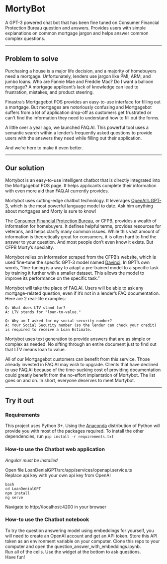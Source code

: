 # MortyBot
A GPT-3 powered chat bot that has been fine tuned on Consumer Financial Protection Bureau question and answers. Provides users with simple explanations on common mortgage jargon and helps answer common complex questions.

---

## Problem to solve
Purchasing a house is a major life decision, and a majority of homebuyers need a mortgage. Unfortunately, lenders use jargon like PMI, ARM, and jumbo loans. Who are Fannie Mae and Freddie Mac? Do I want a balloon mortgage? A mortgage applicant’s lack of knowledge can lead to frustration, mistakes, and product steering.

Finastra’s Mortgagebot POS provides an easy-to-use interface for filling out a mortgage. But mortgages are notoriously confusing and Mortgagebot suffers from a lot of application drop-off as customers get frustrated or can't find the information they need to understand how to fill out the forms.

A little over a year ago, we launched FAQ.AI. This powerful tool uses a semantic search within a lender’s frequently asked questions to provide users with the answers they need while filling out their application.

And we’re here to make it even better.

---

## Our solution
Mortybot is an easy-to-use intelligent chatbot that is directly integrated into the Mortgagebot POS page. It helps applicants complete their information with even more aid than FAQ.AI currently provides.

Mortybot uses cutting-edge chatbot technology. It leverages [OpenAI’s GPT-3](https://openai.com/api/), which is the most powerful language model to date. Ask him anything about mortgages and Morty is sure to know!

The [Consumer Financial Protection Bureau](https://www.consumerfinance.gov/consumer-tools/mortgages/), or CFPB, provides a wealth of information for homebuyers. It defines helpful terms, provides resources for veterans, and helps clarify many common issues. While this vast amount of information is theoretically great for consumers, it is often hard to find the answer to your question. And most people don’t even know it exists. But CFPB Morty’s specialty.

Mortybot relies on information scraped from the CFPB’s website, which is used fine-tune the specific GPT-3 model named [Davinci](https://beta.openai.com/docs/models/finding-the-right-model). In GPT’s own words, “fine-tuning is a way to adapt a pre-trained model to a specific task by training it further with a smaller dataset. This allows the model to improve its performance on the specific task.”

Mortybot will take the place of FAQ.AI. Users will be able to ask any mortgage-related question, even if it’s not in a lender’s FAQ documentation. Here are 2 real-life examples:
```
Q: What does LTV stand for?
A: LTV stands for "loan-to-value."

Q: Why am I asked for my social security number?
A: Your Social Security number (so the lender can check your credit) is required to receive a Loan Estimate.
```
  
Mortybot uses text generation to provide answers that are as simple or complex as needed. No sifting through an entire document just to find out that LTV means loan to value.

All of our Mortgagebot customers can benefit from this service. Those already invested in FAQ.AI may wish to upgrade. Clients that have declined to use FAQ.AI because of the time-sucking cost of providing documentation could greatly benefit from the no-effort implantation of Mortybot. The list goes on and on. In short, everyone deserves to meet Mortybot.

---
## Try it out
### Requirements
This project uses Python 3+. Using the [Anaconda](https://anaconda.org/anaconda/python) distribution of Python will provide you with most of the packages required.
To install the other dependencies, run 
`pip install -r requirements.txt`

### How-to use the Chatbot web application
*Angular must be installed*

Open file LoanDenialGPT/src/app/services/openapi.service.ts  
Replace api key with your own api key from OpenAI

```
bash
cd LoanDenialGPT
npm install
ng serve
```
Navigate to http://localhost:4200 in your browser

### How-to use the Chatbot notebook
To try the question answering model using embeddings for yourself, you will need to create an OpenAI account and get an API token. Store this API token as an environment variable on your computer. Clone this repo to your computer and open the question_answer_with_embeddings.ipynb.  
Run all of the cells. Use the widget at the bottom to ask questions.  
Have fun!
